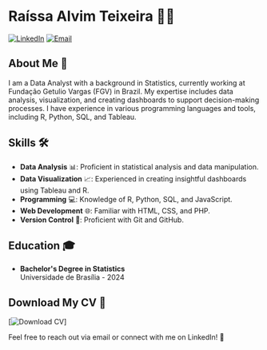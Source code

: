 # Raíssa Alvim Teixeira 👩‍💻

[![LinkedIn](https://img.shields.io/badge/LinkedIn-0A66C2?style=for-the-badge&logo=linkedin&logoColor=white)](https://www.linkedin.com/in/raissaalvimt/) 
[![Email](https://img.shields.io/badge/Email-D14836?style=for-the-badge&logo=gmail&logoColor=white)](mailto:raissaalvimt@gmail.com)

## About Me 🌟

I am a Data Analyst with a background in Statistics, currently working at Fundação Getulio Vargas (FGV) in Brazil. My expertise includes data analysis, visualization, and creating dashboards to support decision-making processes. I have experience in various programming languages and tools, including R, Python, SQL, and Tableau.

## Skills 🛠️

- **Data Analysis** 📊: Proficient in statistical analysis and data manipulation.
- **Data Visualization** 📈: Experienced in creating insightful dashboards using Tableau and R.
- **Programming** 💻: Knowledge of R, Python, SQL, and JavaScript.
- **Web Development** 🌐: Familiar with HTML, CSS, and PHP.
- **Version Control** 🔧: Proficient with Git and GitHub.

## Education 🎓

- **Bachelor's Degree in Statistics**  
  Universidade de Brasília - 2024

## Download My CV 📄

[![Download CV](https://img.shields.io/badge/Download%20CV-007BFF?style=for-the-badge&logo=adobe&logoColor=white)]

Feel free to reach out via email or connect with me on LinkedIn! 🤝
